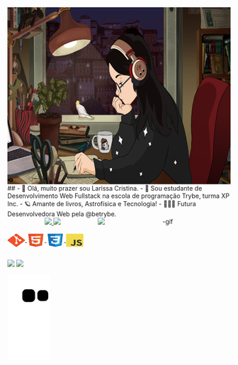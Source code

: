 <div align="center">
    <img align="center" height="400" width = "800" alt="Lari-Lofi" src="lofi_generator.png">
</div>
##
- 👋 Olá, muito prazer sou Larissa Cristina.
- 🌙 Sou estudante de Desenvolvimento Web Fullstack na escola de programação Trybe, turma XP Inc.
- 🪐 Amante de livros, Astrofísica e Tecnologia!
- 👩🏽‍💻 Futura Desenvolvedora Web pela @betrybe.
<div align="center">
  <a href="https://github.com/LarissaCns">
  <img height="180em" src="https://github-readme-stats.vercel.app/api?username=LarissaCns&show_icons=true&theme=radical&include_all_commits=true&count_private=true"/>
    <img align="right" height="400" width ="300" alt="-gif" src="https://i.pinimg.com/originals/cf/ed/e3/cfede3ad26a1178dff70f79ffac0daa3.gif">
  <img height="180em" src="https://github-readme-stats.vercel.app/api/top-langs/?username=LarissaCns&layout=compact&langs_count=7&theme=radical"/>
</div>
<div style="display: inline_block"><br>
  <img align="center" alt="Lari-Git" height="30" width="40" src="https://raw.githubusercontent.com/devicons/devicon/master/icons/git/git-original.svg">
  <img align="center" alt="Lari-HTML" height="30" width="40" src="https://raw.githubusercontent.com/devicons/devicon/master/icons/html5/html5-original.svg">
  <img align="center" alt="Lari-CSS" height="30" width="40" src="https://raw.githubusercontent.com/devicons/devicon/master/icons/css3/css3-original.svg">
  <img align="center" alt="Lari-JS" height="30" width="40" src="https://raw.githubusercontent.com/devicons/devicon/master/icons/javascript/javascript-original.svg">
</div>

##
<div> 
  <a href="https://www.instagram.com/_laregou/" target="_blank"><img src="https://img.shields.io/badge/-Instagram-%23E4405F?style=for-the-badge&logo=instagram&logoColor=white" target="_blank"></a>
  <a href="https://www.linkedin.com/in/larissacn-silva/" target="_blank"><img src="https://img.shields.io/badge/-LinkedIn-%230077B5?style=for-the-badge&logo=linkedin&logoColor=white" target="_blank"></a> 
 
  ![Snake animation](https://github.com/LarissaCns/LarissaCns/blob/output/github-contribution-grid-snake.svg)
 
</div>

